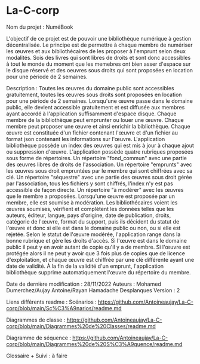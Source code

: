 # La-C-corp

Nom du projet : NuméBook

L'objectif de ce projet est de pouvoir une bibliothèque numérique à gestion décentralisée.
Le principe est de permettre à chaque membre de numériser les œuvres et aux bibliothécaires de 
les proposer à l'emprunt selon deux modalités. Sois des livres qui sont libres de droits et sont donc 
accessibles à tout le monde du moment que les memebres ont bien asser d'espace sur le disque réservé
et des oeuvres sous droits qui sont proposées en location pour une période de 2 semaines.

Description :
Toutes les œuvres du domaine public sont accessibles gratuitement, toutes les œuvres sous droits sont proposées en location pour une période de 2 semaines.
Lorsqu'une œuvre passe dans le domaine public, elle devient accessible gratuitement et est diffusée aux membres ayant accordé à l'application suffisamment d'espace disque.
Chaque membre de la bibliothèque peut emprunter ou louer une œuvre.
Chaque membre peut proposer une œuvre et ainsi enrichir la bibliothèque.
Chaque œuvre est constituée d'un fichier contenant l'œuvre et d'un fichier au format json contenant les informations sur l'œuvre.
L'application bibliothèque possède un index des œuvres qui est mis à jour à chaque ajout ou suppression d'œuvre.
L'application possède quatre rubriques proposées sous forme de répertoires.
Un répertoire "fond_commun" avec une partie des œuvres libres de droits de l'association.
Un répertoire "emprunts" avec les œuvres sous droit empruntées par le membre qui sont chiffrées avec sa clé.
Un répertoire "séquestre" avec une partie des œuvres sous droit gérée par l'association, tous les fichiers y sont chiffrés, l'index n'y est pas accessible de façon directe.
Un répertoire "à modérer" avec les œuvres que le membre a proposées.
Lorsqu'une œuvre est proposée par un membre, elle est soumise à modération.
Les bibliothécaires voient les œuvres soumises, vérifient et complètent les données telles que les auteurs, éditeur, langue, pays d'origine, date de publication, droits, catégorie de l'œuvre, format du support, puis ils décident du statut de l'œuvre et donc si elle est dans le domaine public ou non, ou si elle est rejetée.
Selon le statut de l'œuvre modérée, l'application range dans la bonne rubrique et gère les droits d'accès.
Si l'œuvre est dans le domaine public il peut y en avoir autant de copie qu'il y a de membre.
Si l'œuvre est protégée alors il ne peut y avoir que 3 fois plus de copies que de licence d'exploitation, et chaque œuvre est chiffrée par une clé différente ayant une date de validité.
À la fin de la validité d'un emprunt, l'application bibliothèque supprime automatiquement l'œuvre du répertoire du membre.

Date de dernière modification : 28/11/2022
Auteurs : Mohamed Dumerchez/Aujay Antoine/Rayan Hamadache Desplanques
Version : 2

Liens différents readme :
Scénarios : https://github.com/Antoineaujay/La-C-corp/blob/main/Sc%C3%A9narios/readme.md

Diagrammes de classe : https://github.com/Antoineaujay/La-C-corp/blob/main/Diagrammes%20de%20Classes/readme.md

Diagramme de séquence : https://github.com/Antoineaujay/La-C-corp/blob/main/Diagrammes%20de%20S%C3%A9quence/readme.md

Glossaire + Suivi : à faire

